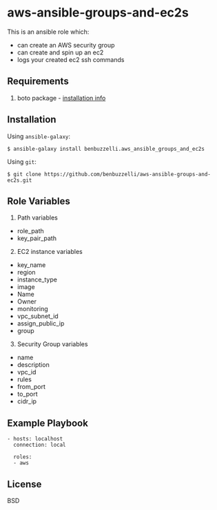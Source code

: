 # aws-ansible-groups-and-ec2s
This is an ansible role which:
* can create an AWS security group
* can create and spin up an ec2
* logs your created ec2 ssh commands

Requirements
------------

  1. boto package - [installation info](https://pypi.org/project/boto/)
  
Installation
------------

Using `ansible-galaxy`:

`$ ansible-galaxy install benbuzzelli.aws_ansible_groups_and_ec2s`

Using `git`:

`$ git clone https://github.com/benbuzzelli/aws-ansible-groups-and-ec2s.git`

Role Variables
--------------

1. Path variables
  * role_path
  * key_pair_path
  
2. EC2 instance variables
* key_name
* region
* instance_type
* image
* Name
* Owner
* monitoring
* vpc_subnet_id
* assign_public_ip
* group

3. Security Group variables
* name
* description
* vpc_id
* rules
* from_port
* to_port
* cidr_ip

Example Playbook
----------------

```
- hosts: localhost
  connection: local

  roles:
  - aws
```

License
-------

BSD
